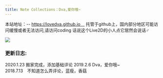```yaml
---
title: Note Collections：Dva,爱你哦~
---
```


本站地址：-- https://lovedva.github.io　
托管于github上，国内部分地区可能访问缓慢或者无法访问,请访问coding
话说这个Live2D的小人点它居然会说话♂


![](http://q48hgww4y.bkt.clouddn.com/markdown-img-paste-20200117134611182.png)
### 更新日志: ####  
2020.1.23 搬家完成，添加基础评论
2019.2.6 Dva，爱你哦~  
2018.7.13　不知道怎么弄评论，蓝瘦，香菇
